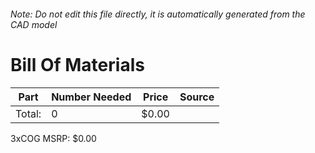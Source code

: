 ###### Note: Do not edit this file directly, it is automatically generated from the CAD model 
# Bill Of Materials 
 |Part|Number Needed|Price|Source| 
 |----|----------|-----|-----|
|Total: |0|$0.00| |

 3xCOG MSRP: $0.00